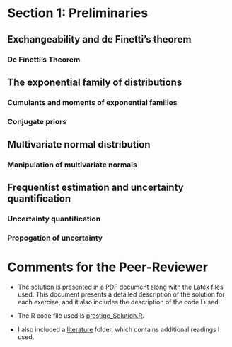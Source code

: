 

# Section 1: Preliminaries

## Exchangeability and de Finetti’s theorem
### De Finetti’s Theorem

## The exponential family of distributions
### Cumulants and moments of exponential families
### Conjugate priors

## Multivariate normal distribution
### Manipulation of multivariate normals

## Frequentist estimation and uncertainty quantification
### Uncertainty quantification
### Propogation of uncertainty

# Comments for the Peer-Reviewer

- The solution is presented in a [PDF](Section_1_Solution.pdf) document along with the [Latex](Section_1_Solution.tex) files used. This document presents a detailed description of the solution for each exercise, and it also includes the description of the code I used.

- The R code file used is [prestige_Solution.R](prestige_Solution.R).

- I also included a [literature](Literature) folder, which contains additional readings I used.
